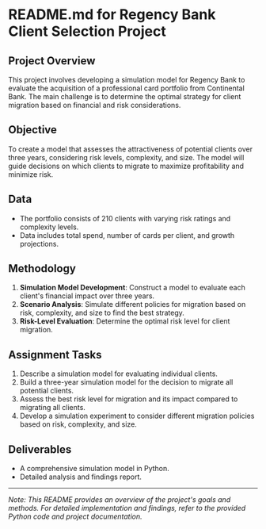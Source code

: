 # README.md for Regency Bank Client Selection Project

## Project Overview
This project involves developing a simulation model for Regency Bank to evaluate the acquisition of a professional card portfolio from Continental Bank. The main challenge is to determine the optimal strategy for client migration based on financial and risk considerations.

## Objective
To create a model that assesses the attractiveness of potential clients over three years, considering risk levels, complexity, and size. The model will guide decisions on which clients to migrate to maximize profitability and minimize risk.

## Data
- The portfolio consists of 210 clients with varying risk ratings and complexity levels.
- Data includes total spend, number of cards per client, and growth projections.

## Methodology
1. **Simulation Model Development**: Construct a model to evaluate each client's financial impact over three years.
2. **Scenario Analysis**: Simulate different policies for migration based on risk, complexity, and size to find the best strategy.
3. **Risk-Level Evaluation**: Determine the optimal risk level for client migration.

## Assignment Tasks
1. Describe a simulation model for evaluating individual clients.
2. Build a three-year simulation model for the decision to migrate all potential clients.
3. Assess the best risk level for migration and its impact compared to migrating all clients.
4. Develop a simulation experiment to consider different migration policies based on risk, complexity, and size.

## Deliverables
- A comprehensive simulation model in Python.
- Detailed analysis and findings report.

---
*Note: This README provides an overview of the project's goals and methods. For detailed implementation and findings, refer to the provided Python code and project documentation.*
